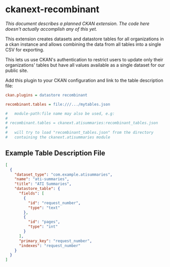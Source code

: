 ckanext-recombinant
===================

*This document describes a planned CKAN extension.
The code here doesn't actually accomplish any of this yet.*

This extension creates datasets and datastore tables for all
organizations in a ckan instance and allows combining the
data from all tables into a single CSV for exporting.

This lets us use CKAN's authentication to restrict users to
update only their organizations' tables but have all values
available as a single dataset for our public site.

Add this plugin to your CKAN configuration and link to the
table description file:

```ini
ckan.plugins = datastore recombinant

recombinant.tables = file:///.../mytables.json

#   module-path:file name may also be used, e.g:
#
# recombinant.tables = ckanext.atisummaries:recombinant_tables.json
#
#   will try to load "recombinant_tables.json" from the directory
#   containing the ckanext.atisummaries module
```


Example Table Description File
------------------------------

```json
[
  {
    "dataset_type": "com.example.atisummaries",
    "name": "ati-summaries",
    "title": "ATI Summaries",
    "datastore_table": {
      "fields": [
        {
          "id": "request_number",
          "type": "text"
        },
        {
          "id": "pages",
          "type": "int"
        }
      ],
      "primary_key": "request_number",
      "indexes": "request_number"
    }
  }
]
```

